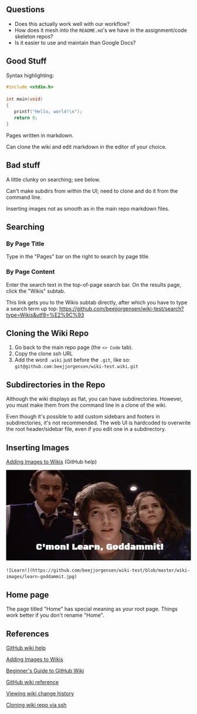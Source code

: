 ## Questions

* Does this actually work well with our workflow?
* How does it mesh into the `README.md`'s we have in the assignment/code skeleton repos?
* Is it easier to use and maintain than Google Docs?

## Good Stuff

Syntax highlighting:

```c
#include <stdio.h>

int main(void)
{
   printf("Hello, world!\n");
   return 0;
}
```
Pages written in markdown.

Can clone the wiki and edit markdown in the editor of your choice.

## Bad stuff

A little clunky on searching; see below.

Can't make subdirs from within the UI; need to clone and do it from the command line.

Inserting images not as smooth as in the main repo markdown files.

## Searching

### By Page Title

Type in the "Pages" bar on the right to search by page title.

### By Page Content

Enter the search text in the top-of-page search bar. On the results page, click the "Wikis" subtab.

This link gets you to the Wikis subtab directly, after which you have to type a search term up top: https://github.com/beejjorgensen/wiki-test/search?type=Wikis&utf8=%E2%9C%93

## Cloning the Wiki Repo

1. Go back to the main repo page (the `<> Code` tab).
2. Copy the clone ssh URL
3. Add the word `.wiki` just before the `.git`, like so: `git@github.com:beejjorgensen/wiki-test.wiki.git`

## Subdirectories in the Repo

Although the wiki displays as flat, you can have subdirectories. However, you must make them from the command line in a clone of the wiki.

Even though it's possible to add custom sidebars and footers in subdirectories, it's not recommended. The web UI is hardcoded to overwrite the root header/sidebar file, even if you edit one in a subdirectory.

## Inserting Images

[Adding Images to Wikis](https://help.github.com/articles/adding-images-to-wikis/) (GitHub help)

![Learn!](https://github.com/beejjorgensen/wiki-test/blob/master/wiki-images/learn-goddammit.jpg)

`![Learn!](https://github.com/beejjorgensen/wiki-test/blob/master/wiki-images/learn-goddammit.jpg)`

## Home page

The page titled "Home" has special meaning as your root page. Things work better if you don't rename "Home".


## References

[GitHub wiki help](https://help.github.com/articles/about-github-wikis/)

[Adding Images to Wikis](https://help.github.com/articles/adding-images-to-wikis/)

[Beginner's Guide to GitHub Wiki](https://guides.github.com/features/wikis/)

[GitHub wiki reference](https://help.github.com/categories/wiki/)

[Viewing wiki change history](https://help.github.com/articles/viewing-a-wiki-s-history-of-changes/)

[Cloning wiki repo via ssh](https://stackoverflow.com/questions/42493135/is-it-possible-to-access-a-github-wiki-via-ssh)



